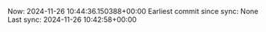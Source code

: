 Now: 2024-11-26 10:44:36.150388+00:00 Earliest commit since sync: None Last sync: 2024-11-26 10:42:58+00:00
